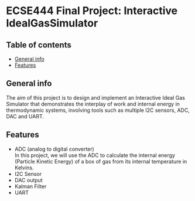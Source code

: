 # ECSE444 Final Project: Interactive IdealGasSimulator
## Table of contents
* [General info](#general-info)
* [Features](#features)
## General info
The aim of this project is to design and implement an Interactive Ideal Gas Simulator that demonstrates the interplay of work and internal energy in thermodynamic systems, involving tools such as multiple I2C sensors, ADC, DAC and UART.
## Features
* ADC (analog to digital converter)\
In this project, we will use the ADC to calculate the internal energy (Particle Kinetic Energy) of a box of gas from its internal temperature in Kelvins.
* I2C Sensor
* DAC output
* Kalman Filter
* UART
